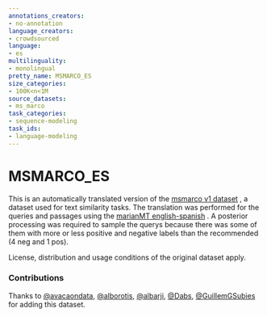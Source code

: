 ```yaml
---
annotations_creators:
- no-annotation
language_creators:
- crowdsourced
language:
- es
multilinguality:
- monolingual
pretty_name: MSMARCO_ES
size_categories:
- 100K<n<1M
source_datasets:
- ms_marco
task_categories:
- sequence-modeling
task_ids:
- language-modeling
---
```

# MSMARCO_ES
This is an automatically translated version of the [msmarco v1 dataset](https://huggingface.co/datasets/ms_marco) , a dataset used for text similarity tasks.
The translation was performed for the queries and passages using the [marianMT english-spanish](https://huggingface.co/Helsinki-NLP/opus-mt-en-es) . A posterior processing was required to sample the querys because there was some of them with more or less positive and negative labels than the recommended (4 neg and 1 pos).

License, distribution and usage conditions of the original dataset apply.

### Contributions
Thanks to [@avacaondata](https://huggingface.co/avacaondata), [@alborotis](https://huggingface.co/alborotis), [@albarji](https://huggingface.co/albarji), [@Dabs](https://huggingface.co/Dabs), [@GuillemGSubies](https://huggingface.co/GuillemGSubies) for adding this dataset.
